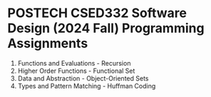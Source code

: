 POSTECH CSED332 Software Design (2024 Fall) Programming Assignments
===================================================================================

1. Functions and Evaluations - Recursion
2. Higher Order Functions - Functional Set
3. Data and Abstraction - Object-Oriented Sets
4. Types and Pattern Matching - Huffman Coding